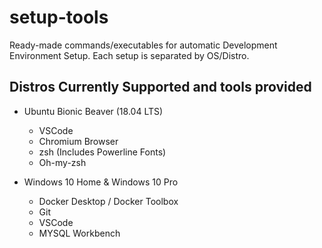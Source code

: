 # setup-tools
Ready-made commands/executables for automatic Development Environment Setup. Each setup is separated by OS/Distro.

## Distros Currently Supported and tools provided
* Ubuntu Bionic Beaver (18.04 LTS)
	* VSCode
	* Chromium Browser
	* zsh (Includes Powerline Fonts)
	* Oh-my-zsh

* Windows 10 Home & Windows 10 Pro
	* Docker Desktop / Docker Toolbox
	* Git
	* VSCode
	* MYSQL Workbench